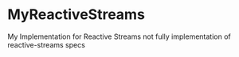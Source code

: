 # MyReactiveStreams
My Implementation for Reactive Streams not fully implementation of reactive-streams specs
